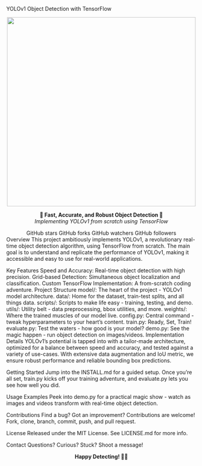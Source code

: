 YOLOv1 Object Detection with TensorFlow
<div align="center">
  <img src="path/to/your/logo_or_banner.png" width="500px">
</div>
<p align="center">
  <b>🚀 Fast, Accurate, and Robust Object Detection 🚀</b><br>
  <i>Implementing YOLOv1 from scratch using TensorFlow</i>
</p>
<div align="center">
GitHub stars
GitHub forks
GitHub watchers
GitHub followers

</div>
Overview
This project ambitiously implements YOLOv1, a revolutionary real-time object detection algorithm, using TensorFlow from scratch. The main goal is to understand and replicate the performance of YOLOv1, making it accessible and easy to use for real-world applications.

Key Features
Speed and Accuracy: Real-time object detection with high precision.
Grid-based Detection: Simultaneous object localization and classification.
Custom TensorFlow Implementation: A from-scratch coding adventure.
Project Structure
model/: The heart of the project - YOLOv1 model architecture.
data/: Home for the dataset, train-test splits, and all things data.
scripts/: Scripts to make life easy - training, testing, and demo.
utils/: Utility belt - data preprocessing, bbox utilities, and more.
weights/: Where the trained muscles of our model live.
config.py: Central command - tweak hyperparameters to your heart’s content.
train.py: Ready, Set, Train!
evaluate.py: Test the waters - how good is your model?
demo.py: See the magic happen - run object detection on images/videos.
Implementation Details
YOLOv1’s potential is tapped into with a tailor-made architecture, optimized for a balance between speed and accuracy, and tested against a variety of use-cases. With extensive data augmentation and IoU metric, we ensure robust performance and reliable bounding box predictions.

Getting Started
Jump into the INSTALL.md for a guided setup. Once you’re all set, train.py kicks off your training adventure, and evaluate.py lets you see how well you did.

Usage Examples
Peek into demo.py for a practical magic show - watch as images and videos transform with real-time object detection.

Contributions
Find a bug? Got an improvement? Contributions are welcome! Fork, clone, branch, commit, push, and pull request.

License
Released under the MIT License. See LICENSE.md for more info.

Contact
Questions? Curious? Stuck? Shoot a message!

<p align="center">
  <b>Happy Detecting! 🕵️‍♂️</b>
</p>
